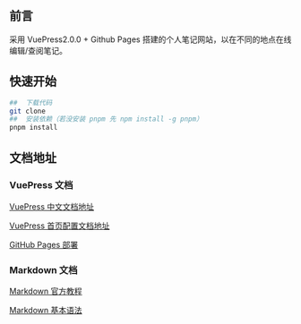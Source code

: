 ## 前言

采用 VuePress2.0.0 + Github Pages 搭建的个人笔记网站，以在不同的地点在线编辑/查阅笔记。

## 快速开始

```bash
##  下载代码
git clone
##  安装依赖（若没安装 pnpm 先 npm install -g pnpm）
pnpm install
```

## 文档地址

### VuePress 文档

[VuePress 中文文档地址](https://vuepress.vuejs.org/zh/)

[VuePress 首页配置文档地址](https://vuepress.vuejs.org/zh/reference/config.html)

[GitHub Pages 部署](/websiteconstruction/githubpages/README.md)

### Markdown 文档

[Markdown 官方教程](https://markdown.com.cn/)

[Markdown 基本语法](https://markdown.com.cn/basic-syntax/)

